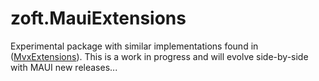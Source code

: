 # zoft.MauiExtensions

Experimental package with similar implementations found in ([MvxExtensions](https://github.com/zleao/MvvmCross-Extensions)).
This is a work in progress and will evolve side-by-side with MAUI new releases...

